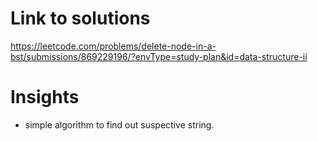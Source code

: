 # Link to solutions
https://leetcode.com/problems/delete-node-in-a-bst/submissions/869229196/?envType=study-plan&id=data-structure-ii

# Insights
* simple algorithm to find out suspective string. 